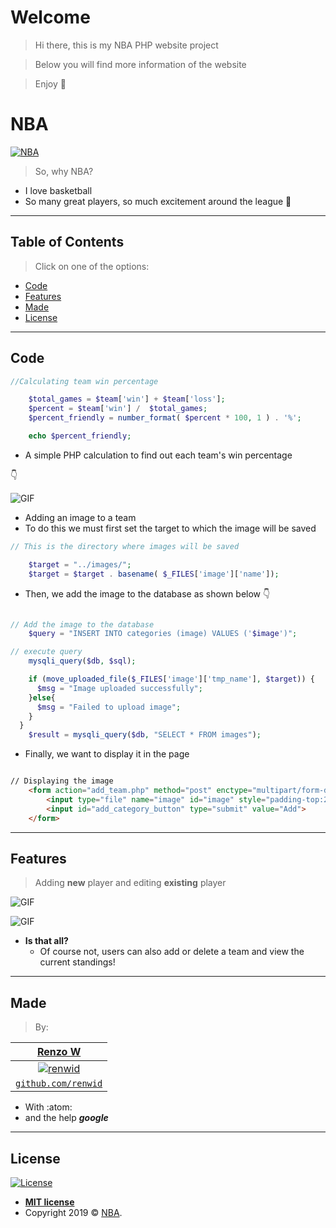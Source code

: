 
# Welcome

> Hi there, this is my NBA PHP website project

> Below you will find more information of the website

> Enjoy :eyes:


# NBA

[![NBA](https://i.imgur.com/1c3Bgzx.png)](height=1475)


> So, why NBA?

- I love basketball
- So many great players, so much excitement around the league :basketball:

---
## Table of Contents

> Click on one of the options:

- [Code](#code)
- [Features](#features)
- [Made](#made)
- [License](#license)
---

## Code

```php
//Calculating team win percentage

    $total_games = $team['win'] + $team['loss'];
    $percent = $team['win'] /  $total_games;
    $percent_friendly = number_format( $percent * 100, 1 ) . '%';

    echo $percent_friendly;

```
- A simple PHP calculation to find out each team's win percentage

:point_down:

![GIF](https://i.gyazo.com/becf287f8db0a0cabe5aa7dd955e904d.gif?_ga=2.234696856.745103909.1551221898-228063269.1547928545)


- Adding an image to a team
- To do this we must first set the target to which the image will be saved

```php
// This is the directory where images will be saved

    $target = "../images/";
    $target = $target . basename( $_FILES['image']['name']);

```

- Then, we add the image to the database as shown below :point_down:

```php

// Add the image to the database
    $query = "INSERT INTO categories (image) VALUES ('$image')";

// execute query
    mysqli_query($db, $sql);

    if (move_uploaded_file($_FILES['image']['tmp_name'], $target)) {
      $msg = "Image uploaded successfully";
    }else{
      $msg = "Failed to upload image";
    }
  }
    $result = mysqli_query($db, "SELECT * FROM images");

```

- Finally, we want to display it in the page

```html

// Displaying the image
    <form action="add_team.php" method="post" enctype="multipart/form-data" id="add_category_form">
        <input type="file" name="image" id="image" style="padding-top:20px">
        <input id="add_category_button" type="submit" value="Add">
    </form>

```




---

## Features

> Adding **new** player and editing **existing** player

![GIF](https://i.gyazo.com/e6cb5e59acc322184de98e07189b8c63.gif?_ga=2.264340428.2127822680.1551223246-228063269.1547928545)

![GIF](https://i.gyazo.com/92527c80c4f23ae548580941c5593cb8.gif?_ga=2.193676142.2127822680.1551223246-228063269.1547928545)

- **Is that all?**
    - Of course not, users can also add or delete a team and view the current standings!

---

## Made

> By:

| <a href="http://www.google.com" target="_blank">**Renzo W**</a>
| :---: |
| [![renwid](https://i.imgur.com/8mkpIBh.jpg)](http://google.com)
| <a href="http://github.com/renwid" target="_blank">`github.com/renwid`</a> |

- With :atom:
- and the help ***google***

---

## License

[![License](http://img.shields.io/:license-mit-blue.svg?style=flat-square)](http://badges.mit-license.org)

- **[MIT license](http://opensource.org/licenses/mit-license.php)**
- Copyright 2019 © <a href="http://nba.com" target="_blank">NBA</a>.
